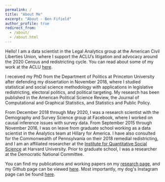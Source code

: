 ```yaml
---
permalink: /
title: "About Me"
excerpt: "About - Ben Fifield"
author_profile: true
redirect_from: 
  - /about/
  - /about.html
---
```


Hello! I am a data scientist in the Legal Analytics group at the American Civil Liberties Union, where I support the ACLU’s litigation and advocacy around the 2020 Census and redistricting cycle. You can read about some of my work at the ACLU [here](https://www.aclu.org/report/racial-justice-demands-every-vote-counted).

I received my PhD from the Department of Politics at Princeton University after defending my dissertation in November 2018, where I studied statistical and social science methodology with applications in legislative redistricting, electoral politics, and political targeting. My research has been published in the American Political Science Review, the Journal of Computational and Graphical Statistics, and Statistics and Public Policy. 

From December 2018 through May 2020, I was a research scientist with the Demography and Survey Science group at Facebook, where I worked on causal inference issues with survey data. From September 2015 through November 2016, I was on leave from graduate school working as a data scientist in the Analytics team at Hillary for America. I have also consulted for the Commonwealth of Pennsylvania on their 2018 remedial redistricting, and I am an affiliated researcher at the [Institute for Quantitative Social Science](https://www.iq.harvard.edu/) at Harvard University. Prior to graduate school, I was a researcher at the Democratic National Committee.

You can find my publications and working papers on my [research page](/research/), and my Github page can be viewed [here](https://github.com/bfifield). Most importantly, my dog's Instagram page can be found [here](https://www.instagram.com/handsomecharliepup/).
